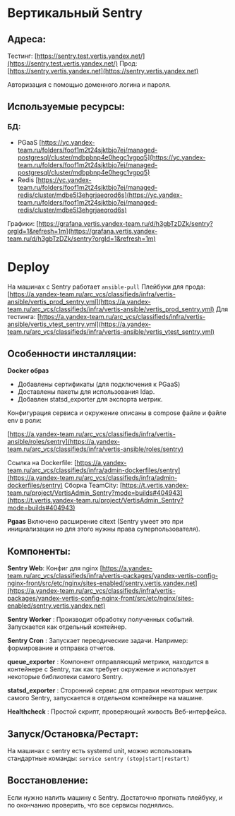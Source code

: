 # Вертикальный Sentry

## Адреса:

Тестинг: [https://sentry.test.vertis.yandex.net/](https://sentry.test.vertis.yandex.net/)
Прод: [https://sentry.vertis.yandex.net](https://sentry.vertis.yandex.net)

Авторизация с помощью доменного логина и пароля.


## Используемые ресурсы:

### БД:
  - PGaaS [https://yc.yandex-team.ru/folders/foof1m2t24sjktbjo7ej/managed-postgresql/cluster/mdbpbnp4e0hegc1vgpq5](https://yc.yandex-team.ru/folders/foof1m2t24sjktbjo7ej/managed-postgresql/cluster/mdbpbnp4e0hegc1vgpq5)
  - Redis [https://yc.yandex-team.ru/folders/foof1m2t24sjktbjo7ej/managed-redis/cluster/mdbe5l3ehgrjaeqrod6s](https://yc.yandex-team.ru/folders/foof1m2t24sjktbjo7ej/managed-redis/cluster/mdbe5l3ehgrjaeqrod6s)

Графики: [https://grafana.vertis.yandex-team.ru/d/h3gbTzDZk/sentry?orgId=1&refresh=1m](https://grafana.vertis.yandex-team.ru/d/h3gbTzDZk/sentry?orgId=1&refresh=1m)

# Deploy

На машинах с Sentry работает `ansible-pull`
Плейбуки для прода: [https://a.yandex-team.ru/arc_vcs/classifieds/infra/vertis-ansible/vertis_prod_sentry.yml](https://a.yandex-team.ru/arc_vcs/classifieds/infra/vertis-ansible/vertis_prod_sentry.yml)
Для тестинга: [https://a.yandex-team.ru/arc_vcs/classifieds/infra/vertis-ansible/vertis_vtest_sentry.yml](https://a.yandex-team.ru/arc_vcs/classifieds/infra/vertis-ansible/vertis_vtest_sentry.yml)


## Особенности инсталляции:
**Docker образ**
 - Добавлены сертификаты (для подключения к PGaaS)
 - Доставлены пакеты для использования ldap.
 - Добавлен statsd_exporter для экспорта метрик.

Конфигурация сервиса и окружение описаны в compose файле и файле env в роли:

[https://a.yandex-team.ru/arc_vcs/classifieds/infra/vertis-ansible/roles/sentry](https://a.yandex-team.ru/arc_vcs/classifieds/infra/vertis-ansible/roles/sentry)


Ссылка на Dockerfile: [https://a.yandex-team.ru/arc_vcs/classifieds/infra/admin-dockerfiles/sentry](https://a.yandex-team.ru/arc_vcs/classifieds/infra/admin-dockerfiles/sentry)
Сборка TeamCity: [https://t.vertis.yandex-team.ru/project/VertisAdmin_Sentry?mode=builds#404943](https://t.vertis.yandex-team.ru/project/VertisAdmin_Sentry?mode=builds#404943)

**Pgaas**
Включено расширение citext (Sentry умеет это при инициализации но для этого нужны права суперпользователя).


## Компоненты:

**Sentry Web**:
Конфиг для nginx [https://a.yandex-team.ru/arc_vcs/classifieds/infra/vertis-packages/yandex-vertis-config-nginx-front/src/etc/nginx/sites-enabled/sentry.vertis.yandex.net](https://a.yandex-team.ru/arc_vcs/classifieds/infra/vertis-packages/yandex-vertis-config-nginx-front/src/etc/nginx/sites-enabled/sentry.vertis.yandex.net)

**Sentry Worker** :
Производит обработку полученных событий.
Запускается как отдельный контейнер.

**Sentry Cron** :
Запускает переодические задачи.
Например: формирование и отправка отчетов.

**queue_exporter** :
Компонент отправляющий метрики, находится в контейнере с Sentry, так как требует окружение и использует некоторые библиотеки самого Sentry.

**statsd_exporter** :
Сторонний сервис для отправки некоторых метрик самого Sentry, запускается в отдельном контейнере на машине.

**Healthcheck** :
Простой скрипт, проверяющий живость Веб-интерфейса.

## Запуск/Остановка/Рестарт:

На машинах с sentry есть systemd unit, можно использовать стандартные команды: `service sentry (stop|start|restart)`

## Восстановление:

Если нужно налить машину с Sentry. Достаточно прогнать плейбуку, и по окончанию проверить, что все сервисы поднялись.
